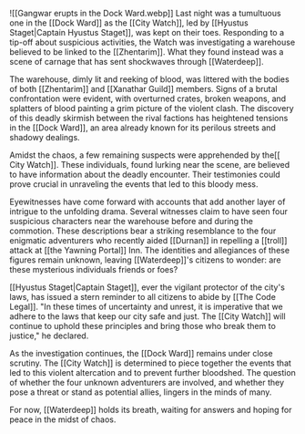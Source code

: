 ![[Gangwar erupts in the Dock Ward.webp]]
Last night was a tumultuous one in the [[Dock Ward]] as the [[City Watch]], led by [[Hyustus Staget|Captain Hyustus Staget]], was kept on their toes. Responding to a tip-off about suspicious activities, the Watch was investigating a warehouse believed to be linked to the [[Zhentarim]]. What they found instead was a scene of carnage that has sent shockwaves through [[Waterdeep]].

The warehouse, dimly lit and reeking of blood, was littered with the bodies of both [[Zhentarim]] and [[Xanathar Guild]] members. Signs of a brutal confrontation were evident, with overturned crates, broken weapons, and splatters of blood painting a grim picture of the violent clash. The discovery of this deadly skirmish between the rival factions has heightened tensions in the [[Dock Ward]], an area already known for its perilous streets and shadowy dealings.

Amidst the chaos, a few remaining suspects were apprehended by the[[ City Watch]]. These individuals, found lurking near the scene, are believed to have information about the deadly encounter. Their testimonies could prove crucial in unraveling the events that led to this bloody mess.

Eyewitnesses have come forward with accounts that add another layer of intrigue to the unfolding drama. Several witnesses claim to have seen four suspicious characters near the warehouse before and during the commotion. These descriptions bear a striking resemblance to the four enigmatic adventurers who recently aided [[Durnan]] in repelling a [[troll]] attack at [[the Yawning Portal]] Inn. The identities and allegiances of these figures remain unknown, leaving [[Waterdeep]]'s citizens to wonder: are these mysterious individuals friends or foes?

[[Hyustus Staget|Captain Staget]], ever the vigilant protector of the city's laws, has issued a stern reminder to all citizens to abide by [[The Code Legal]]. "In these times of uncertainty and unrest, it is imperative that we adhere to the laws that keep our city safe and just. The [[City Watch]] will continue to uphold these principles and bring those who break them to justice," he declared.

As the investigation continues, the [[Dock Ward]] remains under close scrutiny. The [[City Watch]] is determined to piece together the events that led to this violent altercation and to prevent further bloodshed. The question of whether the four unknown adventurers are involved, and whether they pose a threat or stand as potential allies, lingers in the minds of many.

For now, [[Waterdeep]] holds its breath, waiting for answers and hoping for peace in the midst of chaos.